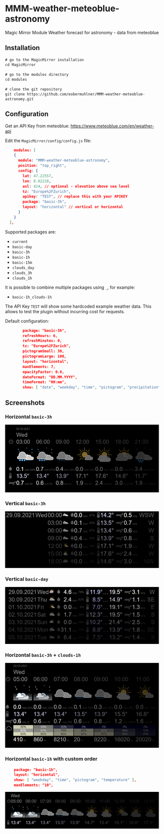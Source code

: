 # MMM-weather-meteoblue-astronomy

Magic Mirror Module Weather forecast for astronomy - data from meteoblue


## Installation

```shell
# go to the MagicMirror installation
cd MagicMirror

# go to the modules directory
cd modules

# clone the git repository
git clone https://github.com/eobermuhlner/MMM-weather-meteoblue-astronomy.git
```

## Configuration

Get an API Key from meteoblue: https://www.meteoblue.com/en/weather-api

Edit the `MagicMirror/config/config.js` file:
```json
	modules: [
    {
      module: "MMM-weather-meteoblue-astronomy",
      position: "top_right",
      config: {
        lat: 47.22557,
        lon: 8.82228,
        asl: 424, // optional - elevation above sea level
        tz: "Europe%2FZurich",
        apikey: "TEST", // replace this with your APIKEY
        package: "basic-3h",
        layout: "horizontal" // vertical or horizontal
      }
    }
  ],
```

Supported packages are:
- `current`
- `basic-day`
- `basic-3h`
- `basic-1h`
- `basic-15m`
- `clouds_day`
- `clouds_3h`
- `clouds_1h`

It is possible to combine multiple packages using `_`, for example:
- `basic-1h_clouds-1h`

The API Key `TEST` will show some hardcoded example weather data.
This allows to test the plugin without incurring cost for requests.

Default configuration:

```json
		package: "basic-3h",
		refreshHours: 6,
		refreshMinutes: 0,
		tz: "Europe%2FZurich",
		pictogramSmall: 30,
		pictogramLarge: 100,
		layout: "horizontal",
		maxElements: 7,
		opacityFactor: 0.8,
		dateFormat: "DD.MM.YYYY",
		timeFormat: "HH:mm",
		show: [ "date", "weekday", "time", "pictogram", "precipitation", "temperature", "wind", "clouds", "visibility" ],
```

## Screenshots

### Horizontal `basic-3h`

![horizontal basic-3h](screenshots/screenshot_horizontal_basic-3h.png)


### Vertical `basic-3h`

![vertical basic-3h](screenshots/screenshot_vertical_basic-3h.png)


### Vertical `basic-day`

![vertical basic-day](screenshots/screenshot_vertical_basic-day.png)


### Horizontal `basic-3h` + `clouds-1h`

![horizontal basic-1h clouds-1h](screenshots/screenshot_horizontal_basic-1h_clouds-1h.png)


### Horizontal `basic-1h` with custom order

```json
    package: "basic-1h",
    layout: "horizontal",
    show: [ "weekday", "time", "pictogram", "temperature" ],
    maxElements: "10",
```

![horizontal basic-1h custom](screenshots/screenshot_horizontal_basic-1h_custom.png)



